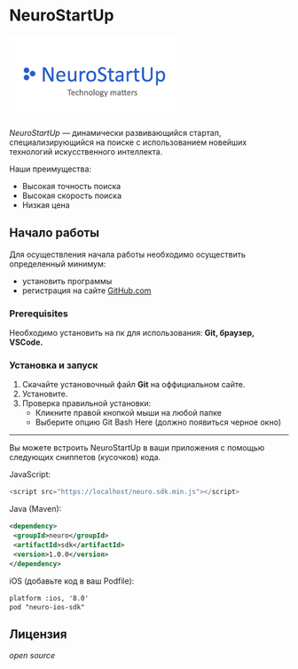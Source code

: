 # NeuroStartUp

![](logo.png)

*NeuroStartUp* — динамически развивающийся стартап, специализирующийся на поиске с использованием новейших технологий искусственного интеллекта.

Наши преимущества:
* Высокая точность поиска
* Высокая скорость поиска
* Низкая цена

## Начало работы
Для осуществления начала работы необходимо осуществить определенный минимум:
* установить программы
* регистрация на сайте [GitHub.com](https://github.com) 

### Prerequisites
Необходимо установить на пк для использования: **Git, браузер, VSCode.**

### Установка и запуск
1. Скачайте установочный файл **Git** на оффициальном сайте.
2. Установите.
3. Проверка правильной установки:
    * Кликните правой кнопкой мыши на любой папке 
    * Выберите опцию Git Bash Here (должно появиться черное окно)
---
Вы можете встроить NeuroStartUp в ваши приложения с помощью следующих сниппетов (кусочков) кода.

JavaScript:

```javascript 
<script src="https://localhost/neuro.sdk.min.js"></script>
```
Java (Maven):

```xml
<dependency>
 <groupId>neuro</groupId>
 <artifactId>sdk</artifactId>
 <version>1.0.0</version>
</dependency>
```

iOS (добавьте код в ваш Podfile):
```
platform :ios, '8.0'
pod "neuro-ios-sdk" 
```

## Лицензия
*open source*